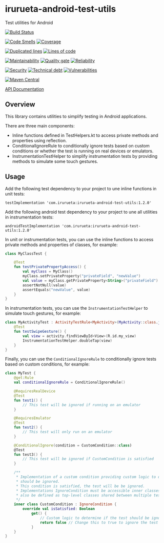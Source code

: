 # irurueta-android-test-utils
Test utilities for Android

[![Build Status](https://github.com/albertoirurueta/irurueta-android-test-utils/actions/workflows/main.yml/badge.svg)](https://github.com/albertoirurueta/irurueta-android-test-utils/actions)

[![Code Smells](https://sonarcloud.io/api/project_badges/measure?project=albertoirurueta_irurueta-android-test-utils&metric=code_smells)](https://sonarcloud.io/dashboard?id=albertoirurueta_irurueta-android-test-utils)
[![Coverage](https://sonarcloud.io/api/project_badges/measure?project=albertoirurueta_irurueta-android-test-utils&metric=coverage)](https://sonarcloud.io/dashboard?id=albertoirurueta_irurueta-android-test-utils)

[![Duplicated lines](https://sonarcloud.io/api/project_badges/measure?project=albertoirurueta_irurueta-android-test-utils&metric=duplicated_lines_density)](https://sonarcloud.io/dashboard?id=albertoirurueta_irurueta-android-test-utils)
[![Lines of code](https://sonarcloud.io/api/project_badges/measure?project=albertoirurueta_irurueta-android-test-utils&metric=ncloc)](https://sonarcloud.io/dashboard?id=albertoirurueta_irurueta-android-test-utils)

[![Maintainability](https://sonarcloud.io/api/project_badges/measure?project=albertoirurueta_irurueta-android-test-utils&metric=sqale_rating)](https://sonarcloud.io/dashboard?id=albertoirurueta_irurueta-android-test-utils)
[![Quality gate](https://sonarcloud.io/api/project_badges/measure?project=albertoirurueta_irurueta-android-test-utils&metric=alert_status)](https://sonarcloud.io/dashboard?id=albertoirurueta_irurueta-android-test-utils)
[![Reliability](https://sonarcloud.io/api/project_badges/measure?project=albertoirurueta_irurueta-android-test-utils&metric=reliability_rating)](https://sonarcloud.io/dashboard?id=albertoirurueta_irurueta-android-test-utils)

[![Security](https://sonarcloud.io/api/project_badges/measure?project=albertoirurueta_irurueta-android-test-utils&metric=security_rating)](https://sonarcloud.io/dashboard?id=albertoirurueta_irurueta-android-test-utils)
[![Technical debt](https://sonarcloud.io/api/project_badges/measure?project=albertoirurueta_irurueta-android-test-utils&metric=sqale_index)](https://sonarcloud.io/dashboard?id=albertoirurueta_irurueta-android-test-utils)
[![Vulnerabilities](https://sonarcloud.io/api/project_badges/measure?project=albertoirurueta_irurueta-android-test-utils&metric=vulnerabilities)](https://sonarcloud.io/dashboard?id=albertoirurueta_irurueta-android-test-utils)

[![Maven Central](https://maven-badges.herokuapp.com/maven-central/com.irurueta/irurueta-android-test-utils/badge.svg)](https://search.maven.org/artifact/com.irurueta/irurueta-android-test-utils/1.0.0/aar)

[API Documentation](http://albertoirurueta.github.io/irurueta-android-test-utils)

## Overview

This library contains utilities to simplify testing in Android applications.

There are three main components:

- Inline functions defined in TestHelpers.kt to access private methods and properties using 
  reflection.
- ConditionalIgnoreRule to conditionally ignore tests based on custom conditions or whether the
  test is running on real devices or emulators.
- InstrumentationTestHelper to simplify instrumentation tests by providing methods to simulate some 
  touch gestures.

## Usage

Add the following test dependency to your project to une inline functions in unit tests:

```
testImplementation 'com.irurueta:irurueta-android-test-utils:1.2.0'
```

Add the following android test dependency to your project to une all utilities in instrumentation 
tests:

```
androidTestImplementation 'com.irurueta:irurueta-android-test-utils:1.2.0'
```

In unit or instrumentation tests, you can use the inline functions to access private methods and
properties of classes, for example:

```kotlin
class MyClassTest {

    @Test
    fun testPrivatePropertyAccess() {
        val myClass = MyClass()
        myClass.setPrivateProperty("privateField", "newValue")
        val value = myClass.getPrivateProperty<String>("privateField")
        assertNotNull(value)
        assertEquals("newValue", value)
    }
}
```

In instrumentation tests, you can use the `InstrumentationTestHelper` to simulate touch gestures,
for example:

```kotlin
class MyActivityTest : ActivityTestRule<MyActivity>(MyActivity::class.java) {
    @Test
    fun testSwipeGesture() {
        val view = activity.findViewById<View>(R.id.my_view)
        InstrumentationTestHelper.doubleTap(view)
    }
}
```

Finally, you can use the `ConditionalIgnoreRule` to conditionally ignore tests based on custom
conditions, for example:

```kotlin
class MyTest {
    @get:Rule
    val conditionalIgnoreRule = ConditionalIgnoreRule()

    @RequiresRealDevice
    @Test
    fun test1() {
        // This test will be ignored if running on an emulator
    }

    @RequiresEmulator
    @Test
    fun test2() {
        // This test will only run on an emulator
    }

    @ConditionalIgnore(condition = CustomCondition::class)
    @Test
    fun test3() {
        // This test will be ignored if CustomCondition is satisfied
    }

    /**
     * Implementation of a custom condition providing custom logic to determine if a test
     * should be ignored.
     * This condition is satisfied, the test will be be ignored.
     * Implementations IgnoreCondition must be accessible inner classes of the test class, or can
     * also be defined as top-level classes shared between multiple tests.
     */
    inner class CustomCondition : IgnoreCondition {
        override val isSatisfied: Boolean
            get() {
                // Custom logic to determine if the test should be ignored
                return false // Change this to true to ignore the test
            }
    }
}
```
